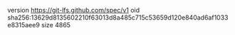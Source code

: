 version https://git-lfs.github.com/spec/v1
oid sha256:13629d8135602210f63013d8a485c715c53659d120e840ad6af1033e8315aee9
size 4865
